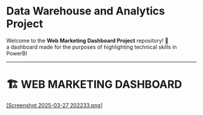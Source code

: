 # Data Warehouse and Analytics Project

Welcome to the **Web Marketing Dashboard Project** repository! 🚀  
a dashboard made for the purposes of highlighting technical skills in PowerBI

---
# 🏗️ WEB MARKETING DASHBOARD

[[Screenshot 2025-03-27 202233.png]]([https://github.com/chrisjuniormusas/Web-Marketing-Dashboard/blob/main/Screenshot%202025-03-27%20202233.png])





